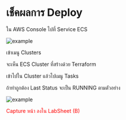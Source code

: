 # เช็คผลการ Deploy

ใน AWS Console ไปที่ Service ECS

![example](/saranonuan/scenarios/lab9/assets/aws_menu_ecs.png)

เข้าเมนู Clusters

จะเห็น ECS Cluster ที่สร้างด้วย Terraform

เข้าไปใน Cluster แล้วไปเมนู​ Tasks

ถ้าทำถูกต้อง Last Status จะเป็น RUNNING ตามตัวอย่าง

![example](/saranonuan/scenarios/lab9/assets/ecs_result_example.png)

<span style="color:red">Capture หน้า ลงใน LabSheet (B)</span>

